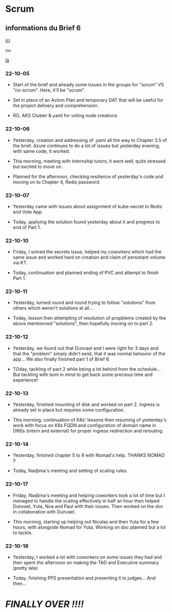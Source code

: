 # Scrum

## informations du Brief 6
[ici](https://github.com/Simplon-Luna/B4-G4/blob/main/Brief%204.pdf)

ou

[là](https://doc.n11e.fr/s/ayIulbDxR#)


### 22-10-05
* Start of the brief and already some issues in the groups for "scrum" VS "no-scrum". Here, it'll be "scrum".

* Set in place of an Action Plan and temporary DAT that will be useful for the project delivery and comprehension.

* RG, AKS Cluster & yaml for voting node creations

### 22-10-06
* Yesterday, creation and addressing of .yaml all the way to Chapter 3.5 of the brief. Azure continues to do a lot of issues but yesterday evening, with same code, it worked.

* This morning, meeting with internship tutors, it went well, quite stressed but excited to move on.

* Planned for the afternoon, checking resilience of yesterday's code and moving on to Chapter 4, Redis password.

### 22-10-07
* Yesterday came with issues about assignment of kube-secret to Redis and Vote App.

* Today, applying the solution found yesterday about it and progress to end of Part 1.

### 22-10-10
* Friday, I solved the secrets issue, helped my coworkers which had the same issue and worked hard on creation and claim of persistant volume via KT.

* Today, continuation and planned ending of PVC and attempt to finish Part 1.

### 22-10-11
* Yesterday, turned round and round trying to follow "solutions" from others which weren't solutions at all...

* Today, lesson then attempting of resolution of propblems created by the above mentionned "solutions", then hopefully moving on to part 2.

### 22-10-12
* Yesterday, we found out that Dunvael and I were right for 3 days and that the "problem" simply didn't exist, that it was normal behavior of the app... We also finally finished part 1 of Brief 6.

* TOday, tackling of part 2 while being a lot behind from the schedule... But tackling with boni in mind to get back some precious time and experience!

### 22-10-13
* Yesterday, finished mounting of disk and worked on part 2. Ingress is already set in place but requires some configuration.

* This morning, continuation of K8s' lessons then resuming of yesterday's work with focus on K8s FQDN and configuration of domain name in DNSs (intern and external) for proper ingress redirection and rerouting.

### 22-10-14
* Yesterday, finished chapter 5 to 8 with Nomad's help. THANKS NOMAD !!

* Today, Nadjima's meeting and setting of scaling rules.

### 22-10-17
* Friday, Nadjima's meeting and helping coworkers took a lot of time but I managed to handle the scaling effectively in half an hour then helped Dunvael, Yuta, Noa and Paul with their issues. Then worked on the doc in collaboration with Dunvael.

* This morning, starting up helping out Nicolas and then Yuta for a few hours, with alongside Nomad for Yuta. Working on doc planned but a lot to tackle.

### 22-10-18
* Yesterday, I worked a lot with coworkers on some issues they had and then spent the afternoon on making the TAD and Executive summary (pretty late)

* Today, finishing PPS presentation and presenting it to judges... And then...

# ***FINALLY OVER !!!!***